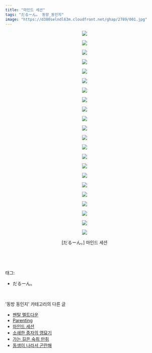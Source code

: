 ```yaml
---
title: "마인드 세션"
tags: "だるーん。 동방_동인지"
image: "https://d380selndl63m.cloudfront.net/ghap/2789/001.jpg"
---
```

<div class="article">
<p style="text-align: center; clear: none; float: none;"><img src="{{ site.imgserver5 }}/ghap/2789/001.jpg"/></p>
<p style="text-align: center; clear: none; float: none;"><img src="{{ site.imgserver5 }}/ghap/2789/002.jpg"/></p>
<p style="text-align: center; clear: none; float: none;"><img src="{{ site.imgserver5 }}/ghap/2789/003.jpg"/></p>
<p style="text-align: center; clear: none; float: none;"><img src="{{ site.imgserver5 }}/ghap/2789/004.jpg"/></p>
<p style="text-align: center; clear: none; float: none;"><img src="{{ site.imgserver5 }}/ghap/2789/005.jpg"/></p>
<p style="text-align: center; clear: none; float: none;"><img src="{{ site.imgserver5 }}/ghap/2789/006.jpg"/></p>
<p style="text-align: center; clear: none; float: none;"><img src="{{ site.imgserver5 }}/ghap/2789/007.jpg"/></p>
<p style="text-align: center; clear: none; float: none;"><img src="{{ site.imgserver5 }}/ghap/2789/008.jpg"/></p>
<p style="text-align: center; clear: none; float: none;"><img src="{{ site.imgserver5 }}/ghap/2789/009.jpg"/></p>
<p style="text-align: center; clear: none; float: none;"><img src="{{ site.imgserver5 }}/ghap/2789/010.jpg"/></p>
<p style="text-align: center; clear: none; float: none;"><img src="{{ site.imgserver5 }}/ghap/2789/011.jpg"/></p>
<p style="text-align: center; clear: none; float: none;"><img src="{{ site.imgserver5 }}/ghap/2789/012.jpg"/></p>
<p style="text-align: center; clear: none; float: none;"><img src="{{ site.imgserver5 }}/ghap/2789/013.jpg"/></p>
<p style="text-align: center; clear: none; float: none;"><img src="{{ site.imgserver5 }}/ghap/2789/014.jpg"/></p>
<p style="text-align: center; clear: none; float: none;"><img src="{{ site.imgserver5 }}/ghap/2789/015.jpg"/></p>
<p style="text-align: center; clear: none; float: none;"><img src="{{ site.imgserver5 }}/ghap/2789/016.jpg"/></p>
<p style="text-align: center; clear: none; float: none;"><img src="{{ site.imgserver5 }}/ghap/2789/017.jpg"/></p>
<p style="text-align: center; clear: none; float: none;"><img src="{{ site.imgserver5 }}/ghap/2789/018.jpg"/></p>
<p style="text-align: center; clear: none; float: none;"><img src="{{ site.imgserver5 }}/ghap/2789/019.jpg"/></p>
<p style="text-align: center; clear: none; float: none;"><img src="{{ site.imgserver5 }}/ghap/2789/020.jpg"/></p>
<p style="text-align: center; clear: none; float: none;"><img src="{{ site.imgserver5 }}/ghap/2789/021.jpg"/></p>
<p style="text-align: center; clear: none; float: none;"><img src="{{ site.imgserver5 }}/ghap/2789/022.jpg"/></p>
<p style="text-align: center; clear: none; float: none;">[だるーん。] 마인드 세션</p>
<p><br/></p>
</div><br/>
<div class="tagTrail">
<p>태그: </p>
<ul>
<li>だるーん。</li>
</ul>
</div><br/>
<div class="another">
<p>'동방 동인지' 카테고리의 다른 글</p>
<ul>
<li><a href="/ghap_2791">멘탈 멜트다운</a></li>
<li><a href="/ghap_2790">Parenting</a></li>
<li><a href="/ghap_2789">마인드 세션</a></li>
<li><a href="/ghap_2788">소쇄한 종자의 영묘기</a></li>
<li><a href="/ghap_2787">가는 길은 숙취 만취</a></li>
<li><a href="/ghap_2786">동생이 나라서 곤란해</a></li>
</ul>
</div><br/>
<div class="cb_module cb_fluid">
<div class="cb_wrt cb_profile">
</div><!-- commentList close -->
</div><br/>
